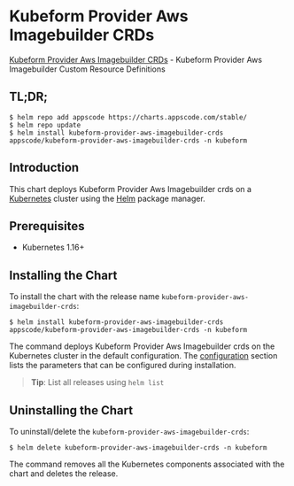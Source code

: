 # Kubeform Provider Aws Imagebuilder CRDs

[Kubeform Provider Aws Imagebuilder CRDs](https://github.com/kubeform) - Kubeform Provider Aws Imagebuilder Custom Resource Definitions

## TL;DR;

```console
$ helm repo add appscode https://charts.appscode.com/stable/
$ helm repo update
$ helm install kubeform-provider-aws-imagebuilder-crds appscode/kubeform-provider-aws-imagebuilder-crds -n kubeform
```

## Introduction

This chart deploys Kubeform Provider Aws Imagebuilder crds on a [Kubernetes](http://kubernetes.io) cluster using the [Helm](https://helm.sh) package manager.

## Prerequisites

- Kubernetes 1.16+

## Installing the Chart

To install the chart with the release name `kubeform-provider-aws-imagebuilder-crds`:

```console
$ helm install kubeform-provider-aws-imagebuilder-crds appscode/kubeform-provider-aws-imagebuilder-crds -n kubeform
```

The command deploys Kubeform Provider Aws Imagebuilder crds on the Kubernetes cluster in the default configuration. The [configuration](#configuration) section lists the parameters that can be configured during installation.

> **Tip**: List all releases using `helm list`

## Uninstalling the Chart

To uninstall/delete the `kubeform-provider-aws-imagebuilder-crds`:

```console
$ helm delete kubeform-provider-aws-imagebuilder-crds -n kubeform
```

The command removes all the Kubernetes components associated with the chart and deletes the release.


